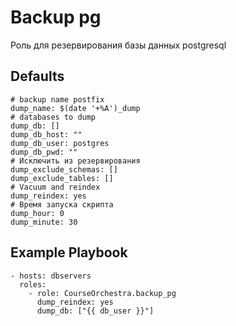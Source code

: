 Backup pg
=========

Роль для резервирования базы данных postgresql

Defaults
--------------
    # backup name postfix
    dump_name: $(date '+%A')_dump
    # databases to dump
    dump_db: []
    dump_db_host: ""
    dump_db_user: postgres 
    dump_db_pwd: ""
    # Исключить из резервирования
    dump_exclude_schemas: []
    dump_exclude_tables: []
    # Vacuum and reindex
    dump_reindex: yes
    # Время запуска скрипта
    dump_hour: 0
    dump_minute: 30

Example Playbook
----------------

    - hosts: dbservers
      roles:
        - role: CourseOrchestra.backup_pg
          dump_reindex: yes
          dump_db: ["{{ db_user }}"]
